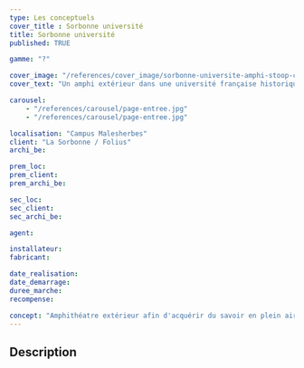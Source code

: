 ```yaml
---
type: Les conceptuels
cover_title : Sorbonne université
title: Sorbonne université
published: TRUE

gamme: "?"

cover_image: "/references/cover_image/sorbonne-universite-amphi-stoop-cube.jpg"
cover_text: "Un amphi extérieur dans une université française historique"

carousel:
    - "/references/carousel/page-entree.jpg"
    - "/references/carousel/page-entree.jpg"

localisation: "Campus Malesherbes"
client: "La Sorbonne / Folius"
archi_be:

prem_loc:
prem_client:
prem_archi_be:

sec_loc:
sec_client:
sec_archi_be:

agent:

installateur:
fabricant:

date_realisation:
date_demarrage:
duree_marche:
recompense:

concept: "Amphithéatre extérieur afin d'acquérir du savoir en plein air "
---
```


## Description
